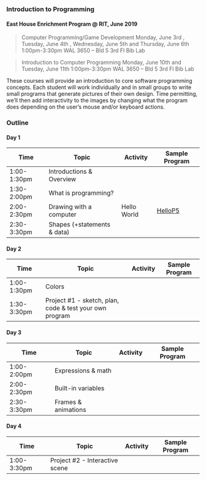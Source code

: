 ### Introduction to Programming
#### East House Enrichment Program @ RIT, June 2019

> Computer Programming/Game Development
> Monday, June 3rd , Tuesday, June 4th , Wednesday, June 5th and Thursday, June 6th 
> 1:00pm-3:30pm
> WAL 3650 – Bld 5 3rd Fl Bib Lab

> Introduction to Computer Programming
> Monday, June 10th and Tuesday, June 11th
> 1:00pm-3:30pm
> WAL 3650 – Bld 5 3rd Fl Bib Lab

These courses will provide an introduction to core software programming concepts. Each student will work individually and in small groups to write small programs that generate pictures of their own design. Time permitting, we’ll then add interactivity to the images by changing what the program does depending on the user’s mouse and/or keyboard actions.

### Outline

#### Day 1

| Time       | Topic | Activity | Sample Program |
|------------|-------|----------|----------------|
|1:00-1:30pm| Introductions & Overview | | |
|1:30-2:00pm| What is programming? | | |
|2:00-2:30pm| Drawing with a computer | Hello World | [HelloP5](demos/HelloP5/index.html) |
|2:30-3:30pm| Shapes (+statements & data) | | |

#### Day 2

| Time       | Topic | Activity | Sample Program |
|------------|-------|----------|----------------|
|1:00-1:30pm| Colors | | |
|1:30-3:30pm| Project #1 - sketch, plan, code & test your own program | | |

#### Day 3

| Time       | Topic | Activity | Sample Program |
|------------|-------|----------|----------------|
|1:00-2:00pm| Expressions & math | | |
|2:00-2:30pm| Built-in variables | | |
|2:30-3:30pm| Frames & animations | | |

#### Day 4

| Time       | Topic | Activity | Sample Program |
|------------|-------|----------|----------------|
|1:00-3:30pm| Project #2 - Interactive scene | | |

